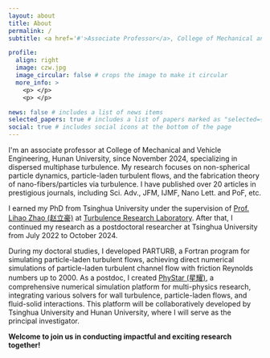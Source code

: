 ```yaml
---
layout: about
title: About
permalink: /
subtitle: <a href='#'>Associate Professor</a>, College of Mechanical and Vehicle Engineering, Hunan University.

profile:
  align: right
  image: czw.jpg
  image_circular: false # crops the image to make it circular
  more_info: >
    <p> </p>
    <p> </p>

news: false # includes a list of news items
selected_papers: true # includes a list of papers marked as "selected={true}"
social: true # includes social icons at the bottom of the page
---
```


I'm an associate professor at College of Mechanical and Vehicle Engineering, Hunan University, since November 2024, specializing in dispersed multiphase turbulence. My research focuses on non-spherical particle dynamics, particle-laden turbulent flows, and the fabrication theory of nano-fibers/particles via turbulence. I have published over 20 articles in prestigious journals, including Sci. Adv., JFM, IJMF, Nano Lett. and PoF, etc.

I earned my PhD from Tsinghua University under the supervision of [Prof. Lihao Zhao (赵立豪)](https://www.hy.tsinghua.edu.cn/hyen/info/1162/1212.htm) at [Turbulence Research Laboratory](http://trl.hy.tsinghua.edu.cn/en/). After that, I continued my research as a postdoctoral researcher at Tsinghua University from July 2022 to October 2024.

During my doctoral studies, I developed PARTURB, a Fortran program for simulating particle-laden turbulent flows, achieving direct numerical simulations of particle-laden turbulent channel flow with friction Reynolds numbers up to 2000. As a postdoc, I created [PhyStar (星耀)](https://phystar-group.github.io/), a comprehensive numerical simulation platform for multi-physics research, integrating various solvers for wall turbulence, particle-laden flows, and fluid-solid interactions. This platform will be collaboratively developed by Tsinghua University and Hunan University, where I will serve as the principal investigator.

 **Welcome to join us in conducting impactful and exciting research together!**

<!-- At present, the code is used by research groups of many units such as Tsinghua University, Peking University, and Xi'an Jiaotong University, supporting more than 10 graduate student projects. During my postdoctoral period, I spontaneously presided over the PhyStar (Xingyao) multi-physics field scientific research platform project (C++ language), which has integrated multiple solution modules and applications such as wall turbulence, particle two-phase flow, and fluid-solid coupling. In the future, the platform will be jointly maintained by the Tsinghua and Huda teams (I am the person in charge, and 90% of the code is written by me line by line). At present, the platform has the world's leading direct numerical simulation capabilities for extreme particle turbulence two-phase flows, and will carry out research on cutting-edge scientific issues in the future. Welcome to join us and carry out interesting and influential work together. -->